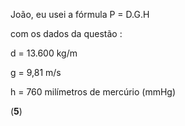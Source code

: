 João, eu usei a fórmula P = D.G.H

com os dados da questão :

d = 13.600 kg/m

g = 9,81 m/s

h = 760 milímetros de mercúrio (mmHg)

(**5**)